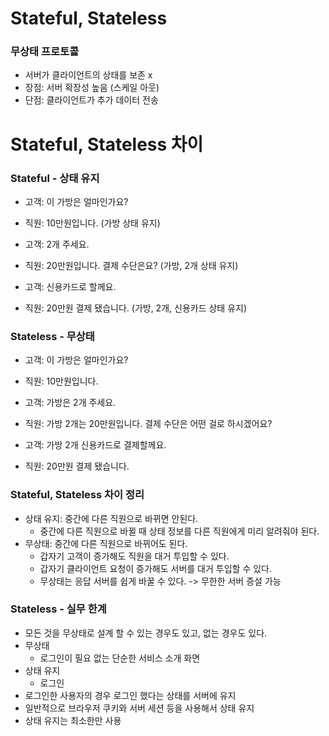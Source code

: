 # Stateful, Stateless

### 무상태 프로토콜

- 서버가 클라이언트의 상태를 보존 x
- 장점: 서버 확장성 높음 (스케일 아웃)
- 단점: 클라이언트가 추가 데이터 전송

# Stateful, Stateless 차이

### Stateful - 상태 유지

- 고객: 이 가방은 얼마인가요?
- 직원: 10만원입니다. (가방 상태 유지)


- 고객: 2개 주세요.
- 직원: 20만원입니다. 결제 수단은요? (가방, 2개 상태 유지)


- 고객: 신용카드로 할께요.
- 직원: 20만원 결제 됐습니다. (가방, 2개, 신용카드 상태 유지)


### Stateless - 무상태

- 고객: 이 가방은 얼마인가요?
- 직원: 10만원입니다.


- 고객: 가방은 2개 주세요.
- 직원: 가방 2개는 20만원입니다. 결제 수단은 어떤 걸로 하시겠어요?


- 고객: 가방 2개 신용카드로 결제할께요.
- 직원: 20만원 결제 됐습니다.


### Stateful, Stateless 차이 정리

- 상태 유지: 중간에 다른 직원으로 바뀌면 안된다.
  - 중간에 다른 직원으로 바뀔 때 상태 정보를 다른 직원에게 미리 알려줘야 된다.
- 무상태: 중간에 다른 직원으로 바뀌어도 된다.
  - 갑자기 고객이 증가해도 직원을 대거 투입할 수 있다.
  - 갑자기 클라이언트 요청이 증가해도 서버를 대거 투입할 수 있다.
  - 무상태는 응답 서버를 쉽게 바꿀 수 있다. -> 무한한 서버 증설 가능


### Stateless - 실무 한계

- 모든 것을 무상태로 설계 할 수 있는 경우도 있고, 없는 경우도 있다.
- 무상태
  - 로그인이 필요 없는 단순한 서비스 소개 화면
- 상태 유지
  - 로그인
- 로그인한 사용자의 경우 로그인 했다는 상태를 서버에 유지
- 일반적으로 브라우저 쿠키와 서버 세션 등을 사용해서 상태 유지
- 상태 유지는 최소한만 사용